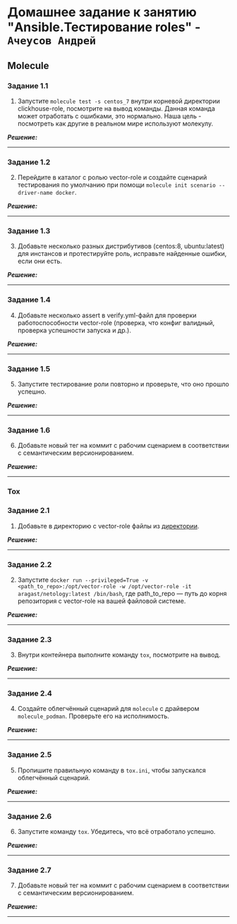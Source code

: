 # Домашнее задание к занятию  "Ansible.Тестирование roles" - `Ачеусов Андрей`

## Molecule

### Задание 1.1

1. Запустите  `molecule test -s centos_7` внутри корневой директории clickhouse-role, посмотрите на вывод команды. Данная команда может отработать с ошибками, это нормально. Наша цель - посмотреть как другие в реальном мире используют молекулу.

***Решение:***  



---

### Задание 1.2

2. Перейдите в каталог с ролью vector-role и создайте сценарий тестирования по умолчанию при помощи `molecule init scenario --driver-name docker`.

***Решение:***  



---

### Задание 1.3

3. Добавьте несколько разных дистрибутивов (centos:8, ubuntu:latest) для инстансов и протестируйте роль, исправьте найденные ошибки, если они есть.

***Решение:***  




---

### Задание 1.4

4. Добавьте несколько assert в verify.yml-файл для  проверки работоспособности vector-role (проверка, что конфиг валидный, проверка успешности запуска и др.).

***Решение:***  




---

### Задание 1.5

5. Запустите тестирование роли повторно и проверьте, что оно прошло успешно.

***Решение:***  




---

### Задание 1.6

6. Добавьте новый тег на коммит с рабочим сценарием в соответствии с семантическим версионированием.

***Решение:***  




---



### Tox

### Задание 2.1

1. Добавьте в директорию с vector-role файлы из [директории](./example).

***Решение:***  



---

### Задание 2.2

2. Запустите `docker run --privileged=True -v <path_to_repo>:/opt/vector-role -w /opt/vector-role -it aragast/netology:latest /bin/bash`, где path_to_repo — путь до корня репозитория с vector-role на вашей файловой системе.

***Решение:***  



---

### Задание 2.3

3. Внутри контейнера выполните команду `tox`, посмотрите на вывод.

***Решение:***  




---

### Задание 2.4

4. Создайте облегчённый сценарий для `molecule` с драйвером `molecule_podman`. Проверьте его на исполнимость.

***Решение:***  




---

### Задание 2.5

5. Пропишите правильную команду в `tox.ini`, чтобы запускался облегчённый сценарий.

***Решение:***  




---

### Задание 2.6

6. Запустите команду `tox`. Убедитесь, что всё отработало успешно.

***Решение:***  




---

### Задание 2.7

7. Добавьте новый тег на коммит с рабочим сценарием в соответствии с семантическим версионированием.

***Решение:***  




---
